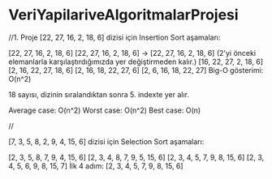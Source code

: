 # VeriYapilariveAlgoritmalarProjesi

//1. Proje
[22, 27, 16, 2, 18, 6] dizisi için Insertion Sort aşamaları:

[22, 27, 16, 2, 18, 6]
[22, 27, 16, 2, 18, 6] -> [22, 27, 16, 2, 18, 6] (2'yi önceki elemanlarla karşılaştırdığımızda yer değiştirmeden kalır.)
[16, 22, 27, 2, 18, 6]
[2, 16, 22, 27, 18, 6]
[2, 16, 18, 22, 27, 6]
[2, 6, 16, 18, 22, 27]
Big-O gösterimi: O(n^2)

18 sayısı, dizinin sıralandıktan sonra 5. indexte yer alır.

Average case: O(n^2)
Worst case: O(n^2)
Best case: O(n)


// 

[7, 3, 5, 8, 2, 9, 4, 15, 6] dizisi için Selection Sort aşamaları:

[2, 3, 5, 8, 7, 9, 4, 15, 6]
[2, 3, 4, 8, 7, 9, 5, 15, 6]
[2, 3, 4, 5, 7, 9, 8, 15, 6]
[2, 3, 4, 5, 6, 9, 8, 15, 7]
İlk 4 adım: [2, 3, 4, 5, 7, 9, 8, 15, 6]
